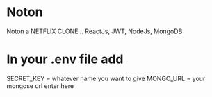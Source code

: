 # Noton
Noton a NETFLIX CLONE .. ReactJs, JWT, NodeJs, MongoDB
# In your .env file add
SECRET_KEY = whatever name you want to give
MONGO_URL = your mongose url enter here

